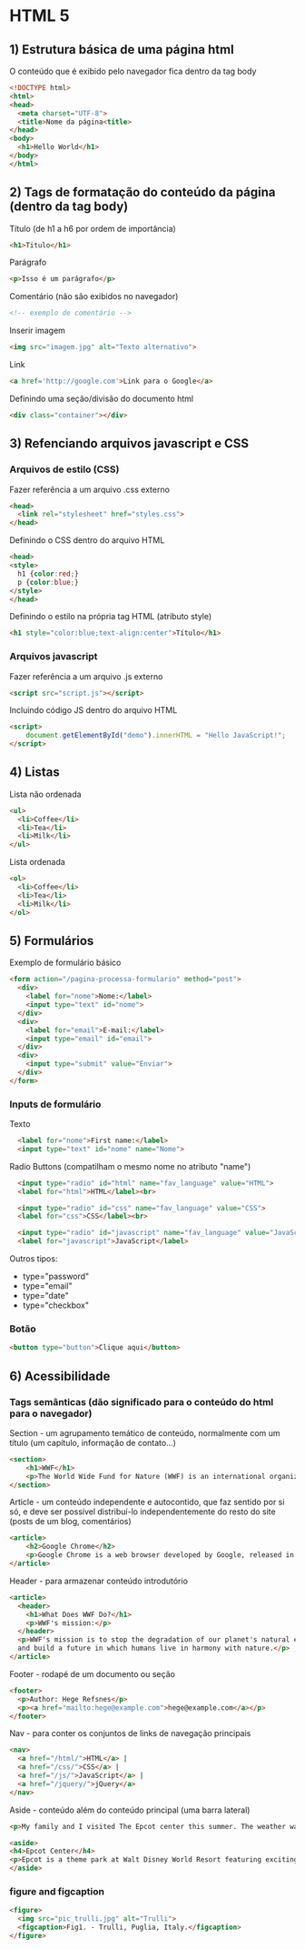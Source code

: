 # HTML 5

## 1) Estrutura básica de uma página html

O conteúdo que é exibido pelo navegador fica dentro da tag body
```html
<!DOCTYPE html>
<html>
<head>
  <meta charset="UTF-8">
  <title>Nome da página<title>
</head>
<body>
  <h1>Hello World</h1>
</body>
</html>
```

## 2) Tags de formatação do conteúdo da página (dentro da tag body)

Título (de h1 a h6 por ordem de importância)
```html
<h1>Titulo</h1>
```

Parágrafo
```html
<p>Isso é um parágrafo</p>
```

Comentário (não são exibidos no navegador)
```html
<!-- exemplo de comentário -->
```

Inserir imagem
```html
<img src="imagem.jpg" alt="Texto alternativo">
```

Link
```html
<a href='http://google.com'>Link para o Google</a>
```

Definindo uma seção/divisão do documento html
```html
<div class="container"></div>
```

## 3) Refenciando arquivos javascript e CSS

### Arquivos de estilo (CSS)

Fazer referência a um arquivo .css externo
```html
<head>
  <link rel="stylesheet" href="styles.css">
</head>
```

Definindo o CSS dentro do arquivo HTML
```html
<head>
<style>
  h1 {color:red;}
  p {color:blue;}
</style>
</head>
```

Definindo o estilo na própria tag HTML (atributo style)
```html
<h1 style="color:blue;text-align:center">Título</h1>
```

### Arquivos javascript

Fazer referência a um arquivo .js externo
```html
<script src="script.js"></script>
```

Incluindo código JS dentro do arquivo HTML
```html
<script>
	document.getElementById("demo").innerHTML = "Hello JavaScript!";
</script>
```

## 4) Listas

Lista não ordenada
```html
<ul>
  <li>Coffee</li>
  <li>Tea</li>
  <li>Milk</li>
</ul>
```

Lista ordenada
```html
<ol>
  <li>Coffee</li>
  <li>Tea</li>
  <li>Milk</li>
</ol>
```

## 5) Formulários

Exemplo de formulário básico
```html
<form action="/pagina-processa-formulario" method="post">
  <div>
    <label for="nome">Nome:</label>
    <input type="text" id="nome">
  </div>
  <div>
    <label for="email">E-mail:</label>
    <input type="email" id="email">
  </div>
  <div>
    <input type="submit" value="Enviar">
  </div>
</form>
```

### Inputs de formulário

Texto
```html
  <label for="nome">First name:</label>
  <input type="text" id="nome" name="Nome">
```

Radio Buttons (compatilham o mesmo nome no atributo "name")
```html
  <input type="radio" id="html" name="fav_language" value="HTML">
  <label for="html">HTML</label><br>

  <input type="radio" id="css" name="fav_language" value="CSS">
  <label for="css">CSS</label><br>

  <input type="radio" id="javascript" name="fav_language" value="JavaScript">
  <label for="javascript">JavaScript</label>
```

Outros tipos:
- type="password"
- type="email"
- type="date"
- type="checkbox"


### Botão
```html
<button type="button">Clique aqui</button>
```

## 6) Acessibilidade

### Tags semânticas (dão significado para o conteúdo do html para o navegador)

Section - um agrupamento temático de conteúdo, normalmente com um título (um capítulo, informação de contato...)
```html
<section>
	<h1>WWF</h1>
	<p>The World Wide Fund for Nature (WWF) is an international organization working on issues regarding the conservation, research and restoration of the environment, formerly named the World Wildlife Fund. WWF was founded in 1961.</p>
</section>
```

Article - um conteúdo independente e autocontido, que faz sentido por si só, e deve ser possível distribuí-lo independentemente do resto do site (posts de um blog, comentários)
```html
<article>
	<h2>Google Chrome</h2>
	<p>Google Chrome is a web browser developed by Google, released in 2008. Chrome is the world's most popular web browser today!</p>
</article>
```

Header - para armazenar conteúdo introdutório
```html
<article>
  <header>
    <h1>What Does WWF Do?</h1>
    <p>WWF's mission:</p>
  </header>
  <p>WWF's mission is to stop the degradation of our planet's natural environment,
  and build a future in which humans live in harmony with nature.</p>
</article>
```

Footer - rodapé de um documento ou seção
```html
<footer>
  <p>Author: Hege Refsnes</p>
  <p><a href="mailto:hege@example.com">hege@example.com</a></p>
</footer>
```

Nav - para conter os conjuntos de links de navegação principais
```html
<nav>
  <a href="/html/">HTML</a> |
  <a href="/css/">CSS</a> |
  <a href="/js/">JavaScript</a> |
  <a href="/jquery/">jQuery</a>
</nav>
```

Aside - conteúdo além do conteúdo principal (uma barra lateral)
```html
<p>My family and I visited The Epcot center this summer. The weather was nice, and Epcot was amazing! I had a great summer together with my family!</p>

<aside>
<h4>Epcot Center</h4>
<p>Epcot is a theme park at Walt Disney World Resort featuring exciting attractions, international pavilions, award-winning fireworks and seasonal special events.</p>
</aside>
```

### figure and figcaption
```html
<figure>
  <img src="pic_trulli.jpg" alt="Trulli">
  <figcaption>Fig1. - Trulli, Puglia, Italy.</figcaption>
</figure>
```
